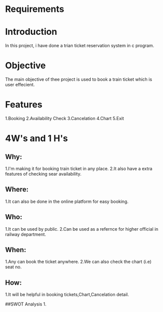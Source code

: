 # Requirements

# Introduction
In this project, i have done a trian ticket reservation system in c program.

# Objective
The main objective of thee project is used to book a train ticket which is user effecient.

# Features

1.Booking
2.Availability Check
3.Cancelation
4.Chart
5.Exit

# 4W's and 1 H's
## Why:
1.I'm making it for booking train ticket in any place.
2.It also have a extra features of checking sear availability.

## Where:
1.It can also be done in the online platform for easy booking.

## Who:
1.It can be used by public.
2.Can be used as a refernce for higher official in railway department.

## When:
1.Any can book the ticket anywhere.
2.We can also check the chart (i.e) seat no.

## How:
1.It will be helpful in booking tickets,Chart,Cancelation detail.

##SWOT Analysis
1.
